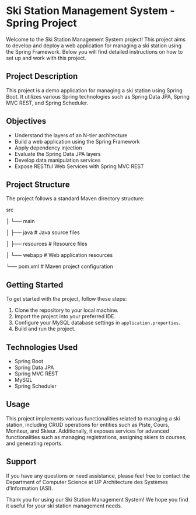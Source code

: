 # Ski Station Management System - Spring Project

Welcome to the Ski Station Management System project! This project aims to develop and deploy a web application for managing a ski station using the Spring Framework. Below you will find detailed instructions on how to set up and work with this project.

## Project Description

This project is a demo application for managing a ski station using Spring Boot. It utilizes various Spring technologies such as Spring Data JPA, Spring MVC REST, and Spring Scheduler.

## Objectives

- Understand the layers of an N-tier architecture
- Build a web application using the Spring Framework
- Apply dependency injection
- Evaluate the Spring Data JPA layers
- Develop data manipulation services
- Expose RESTful Web Services with Spring MVC REST

## Project Structure

The project follows a standard Maven directory structure:

src

│ └── main

│ ├── java # Java source files

│ ├── resources # Resource files

│ └── webapp # Web application resources

└── pom.xml # Maven project configuration


## Getting Started

To get started with the project, follow these steps:

1. Clone the repository to your local machine.
2. Import the project into your preferred IDE.
3. Configure your MySQL database settings in `application.properties`.
4. Build and run the project.

## Technologies Used

- Spring Boot
- Spring Data JPA
- Spring MVC REST
- MySQL
- Spring Scheduler

## Usage

This project implements various functionalities related to managing a ski station, including CRUD operations for entities such as Piste, Cours, Moniteur, and Skieur. Additionally, it exposes services for advanced functionalities such as managing registrations, assigning skiers to courses, and generating reports.

## Support

If you have any questions or need assistance, please feel free to contact the Department of Computer Science at UP Architecture des Systèmes d’Information (ASI).

Thank you for using our Ski Station Management System! We hope you find it useful for your ski station management needs.
